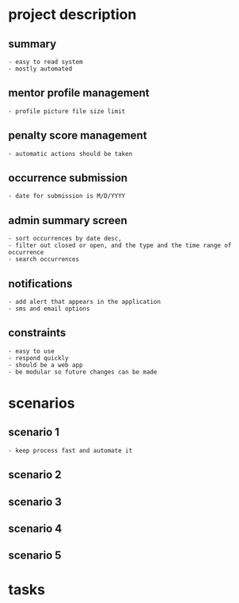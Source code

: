 # project description

## summary
    - easy to read system
    - mostly automated

## mentor profile management
    - profile picture file size limit

## penalty score management
    - automatic actions should be taken

## occurrence submission
    - date for submission is M/D/YYYY

## admin summary screen
    - sort occurrences by date desc, 
    - filter out closed or open, and the type and the time range of occurrence
    - search occurrences

## notifications
    - add alert that appears in the application
    - sms and email options

## constraints
    - easy to use
    - respond quickly
    - should be a web app
    - be modular so future changes can be made

# scenarios

## scenario 1
    - keep process fast and automate it

## scenario 2

## scenario 3

## scenario 4

## scenario 5

# tasks

